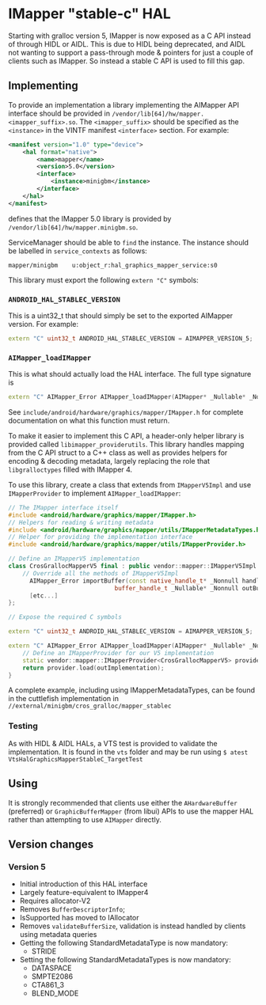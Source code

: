# IMapper "stable-c" HAL

Starting with gralloc version 5, IMapper is now exposed as a C API instead of through HIDL or AIDL.
This is due to HIDL being deprecated, and AIDL not wanting to support a pass-through mode & pointers
for just a couple of clients such as IMapper. So instead a stable C API is used to fill this gap.

## Implementing

To provide an implementation a library implementing the AIMapper API interface should be provided
in `/vendor/lib[64]/hw/mapper.<imapper_suffix>.so`. The `<imapper_suffix>` should be specified
as the `<instance>` in the VINTF manifest `<interface>` section. For example:
```xml
<manifest version="1.0" type="device">
    <hal format="native">
        <name>mapper</name>
        <version>5.0</version>
        <interface>
            <instance>minigbm</instance>
        </interface>
    </hal>
</manifest>
```
defines that the IMapper 5.0 library is provided by `/vendor/lib[64]/hw/mapper.minigbm.so`.

ServiceManager should be able to `find` the instance. The instance should be labelled in
`service_contexts` as follows:
```
mapper/minigbm    u:object_r:hal_graphics_mapper_service:s0
```

This library must export the following `extern "C"` symbols:

### `ANDROID_HAL_STABLEC_VERSION`

This is a uint32_t that should simply be set to the exported AIMapper version. For example:
```c++
extern "C" uint32_t ANDROID_HAL_STABLEC_VERSION = AIMAPPER_VERSION_5;
```

### `AIMapper_loadIMapper`

This is what should actually load the HAL interface. The full type signature is
```c++
extern "C" AIMapper_Error AIMapper_loadIMapper(AIMapper* _Nullable* _Nonnull outImplementation)
```

See `include/android/hardware/graphics/mapper/IMapper.h` for complete documentation on what
this function must return.

To make it easier to implement this C API, a header-only helper library is provided called
`libimapper_providerutils`. This library handles mapping from the C API struct to a C++ class
as well as provides helpers for encoding & decoding metadata, largely replacing the role that
`libgralloctypes` filled with IMapper 4.

To use this library, create a class that extends from `IMapperV5Impl` and use `IMapperProvider` to
implement `AIMapper_loadIMapper`:

```c++
// The IMapper interface itself
#include <android/hardware/graphics/mapper/IMapper.h>
// Helpers for reading & writing metadata
#include <android/hardware/graphics/mapper/utils/IMapperMetadataTypes.h>
// Helper for providing the implementation interface
#include <android/hardware/graphics/mapper/utils/IMapperProvider.h>

// Define an IMapperV5 implementation
class CrosGrallocMapperV5 final : public vendor::mapper::IMapperV5Impl {
    // Override all the methods of IMapperV5Impl
      AIMapper_Error importBuffer(const native_handle_t* _Nonnull handle,
                              buffer_handle_t _Nullable* _Nonnull outBufferHandle) override;
      [etc...]
};

// Expose the required C symbols

extern "C" uint32_t ANDROID_HAL_STABLEC_VERSION = AIMAPPER_VERSION_5;

extern "C" AIMapper_Error AIMapper_loadIMapper(AIMapper* _Nullable* _Nonnull outImplementation) {
    // Define an IMapperProvider for our V5 implementation
    static vendor::mapper::IMapperProvider<CrosGrallocMapperV5> provider;
    return provider.load(outImplementation);
}
```

A complete example, including using IMapperMetadataTypes, can be found in the cuttlefish
implementation in `//external/minigbm/cros_gralloc/mapper_stablec`

### Testing

As with HIDL & AIDL HALs, a VTS test is provided to validate the implementation. It is found in the
`vts` folder and may be run using `$ atest VtsHalGraphicsMapperStableC_TargetTest`

## Using

It is strongly recommended that clients use either the `AHardwareBuffer` (preferred) or
`GraphicBufferMapper` (from libui) APIs to use the mapper HAL rather than attempting to use
`AIMapper` directly.

## Version changes

### Version 5

* Initial introduction of this HAL interface
* Largely feature-equivalent to IMapper4
* Requires allocator-V2
* Removes `BufferDescriptorInfo`;
* IsSupported has moved to IAllocator
* Removes `validateBufferSize`, validation is instead handled by clients using metadata queries
* Getting the following StandardMetadataType is now mandatory:
  * STRIDE
* Setting the following StandardMetadataTypes is now mandatory:
  * DATASPACE
  * SMPTE2086
  * CTA861_3
  * BLEND_MODE
